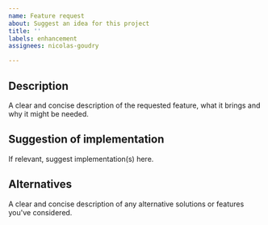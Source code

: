 ```yaml
---
name: Feature request
about: Suggest an idea for this project
title: ''
labels: enhancement
assignees: nicolas-goudry

---
```


## Description

A clear and concise description of the requested feature, what it brings and why it might be needed.

## Suggestion of implementation

If relevant, suggest implementation(s) here.

## Alternatives

A clear and concise description of any alternative solutions or features you've considered.
